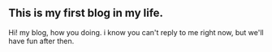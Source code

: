 ## This is my first blog in my life.
Hi! my blog, how you doing. i know you can't reply to me right now, but we'll have fun after then.
